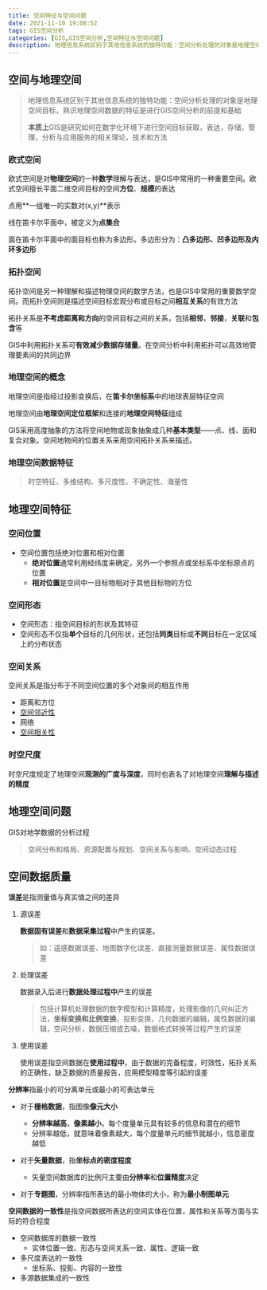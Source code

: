 ```yaml
---
title: 空间特征与空间问题
date: 2021-11-10 19:08:52
tags: GIS空间分析
categories: [GIS,GIS空间分析,空间特征与空间问题]
description: 地理信息系统区别于其他信息系统的独特功能：空间分析处理的对象是地理空间目标，熟识地理空间数据的特征是进行GIS空间分析的前提和基础。
---
```


## 空间与地理空间

> 地理信息系统区别于其他信息系统的独特功能：空间分析处理的对象是地理空间目标，熟识地理空间数据的特征是进行GIS空间分析的前提和基础
>
> **本质上**GIS是研究如何在数学化环境下进行空间目标获取，表达，存储，管理，分析与应用服务的相关理论，技术和方法

### 欧式空间

欧式空间是对**物理空间**的一种**数学**理解与表达，是GIS中常用的一种重要空间。欧式空间擅长平面二维空间目标的空间**方位**、**规模**的表达

点用**一组唯一的实数对(x,y)**表示

线在笛卡尔平面中，被定义为**点集合**

面在笛卡尔平面中的面目标也称为多边形。多边形分为：**凸多边形、凹多边形及内环多边形**

### 拓扑空间

拓扑空间是另一种理解和描述物理空间的数学方法，也是GIS中常用的重要数学空间。而拓扑空间则是描述空间目标宏观分布或目标之间**相互关系**的有效方法

拓扑关系是**不考虑距离和方向**的空间目标之间的关系，包括**相邻**，**邻接**，**关联**和**包含**等

GIS中利用拓扑关系可**有效减少数据存储量**。在空间分析中利用拓扑可以高效地管理要素间的共同边界

### 地理空间的概念

地理空间是指经过投影变换后，在**笛卡尔坐标系**中的地球表层特征空间

地理空间由**地理空间定位框架**和连接的**地理空间特征**组成

GIS采用高度抽象的方法将空间地物或现象抽象成几种**基本类型**——点、线、面和复合对象。空间地物间的位置关系采用空间拓扑关系来描述。

### 地理空间数据特征

> 时空特征、多维结构、多尺度性、不确定性、海量性

## 地理空间特征

### <span id="空间位置">空间位置</span>

+ 空间位置包括绝对位置和相对位置
  + **绝对位置**通常利用经纬度来确定，另外一个参照点或坐标系中坐标原点的位置
  + **相对位置**是空间中一目标物相对于其他目标物的方位

### 空间形态

+ 空间形态：指空间目标的形状及其特征
+ 空间形态不仅指**单个**目标的几何形状，还包括**同类**目标或**不同**目标在一定区域上的分布状态

### 空间关系

空间关系是指分布于不同空间位置的多个对象间的相互作用

+ 距离和方位
+ <a href="../位置与几何关系分析">空间邻近性</a>
+ 网络
+ <a href="../空间相关性分析">空间相关性</a>

### 时空尺度

时空尺度规定了地理空间**观测的广度与深度**，同时也表名了对地理空间**理解与描述的精度**

## 地理空间问题

GIS对地学数据的分析过程

> 空间分布和格局、资源配置与规划、空间关系与影响、空间动态过程

## 空间数据质量

**误差**是指测量值与真实值之间的差异

1. 源误差

   **数据固有误差**和**数据采集过程**中产生的误差。

   > 如：遥感数据误差、地图数字化误差、直接测量数据误差、属性数据误差

2. 处理误差

   数据录入后进行**数据处理过程中**产生的误差

   > 包括计算机处理数据的数字模型和计算精度，处理影像的几何纠正方法，**坐标变换和比例变换**，投影变换，几何数据的编辑，属性数据的编辑，空间分析，数据压缩或去噪，数据格式转换等过程产生的误差

3. 使用误差

   使用误差指空间数据在**使用过程中**，由于数据的完备程度，时效性，拓扑关系的正确性，缺乏数据的质量报告，应用模型精度等引起的误差

**分辨率**指最小的可分离单元或最小的可表达单元

+ 对于**栅格数据**，指图像**像元大小**
  + **分辨率越高**，**像素越小**，每个度量单元具有较多的信息和潜在的细节
  + 分辨率越低，就意味着像素越大，每个度量单元的细节就越小，信息密度越低

+ 对于**矢量数据**，指**坐标点的密度程度**
  + 矢量空间数据库的比例尺主要由**分辨率**和**位置精度**决定

+ 对于**专题图**，分辨率指所表达的最小物体的大小，称为**最小制图单元**

**空间数据的一致性**是指空间数据所表达的空间实体在位置，属性和关系等方面与实际的符合程度

+ 空间数据库的数据一致性
  + 实体位置一致、形态与空间关系一致、属性、逻辑一致
+ 多尺度表达的一致性
  + 坐标系、投影、内容的一致性
+ 多源数据集成的一致性

